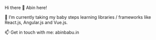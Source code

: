 Hi there 👋 Abin here!

<!--
**abinbabv/abinbabv** is a ✨ _special_ ✨ repository because its `README.md` (this file) appears on your GitHub profile.

Here are some ideas to get you started:

- 🔭 I’m currently working on ...
- 🌱 I’m currently learning ...
- 👯 I’m looking to collaborate on ...
- 🤔 I’m looking for help with ...
- 💬 Ask me about ...
- 📫 How to reach me: ...
- 😄 Pronouns: ...
- ⚡ Fun fact: ...
-->


🌱 I’m currently taking my baby steps learning libraries / frameworks like React.js, Angular.js and Vue.js.

📫 Get in touch with me:
abinbabu.in
